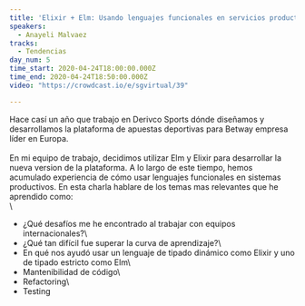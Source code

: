 ```yaml
---
title: 'Elixir + Elm: Usando lenguajes funcionales en servicios productivos'
speakers:
  - Anayeli Malvaez
tracks:
  - Tendencias
day_num: 5
time_start: 2020-04-24T18:00:00.000Z
time_end: 2020-04-24T18:50:00.000Z
video: "https://crowdcast.io/e/sgvirtual/39"

---
```

<!--StartFragment-->

Hace casí un año que trabajo en Derivco Sports dónde diseñamos y desarrollamos la plataforma de apuestas deportivas para Betway empresa líder en Europa.\
\
En mi equipo de trabajo, decidimos utilizar Elm y Elixir para desarrollar la nueva version de la plataforma. A lo largo de este tiempo, hemos acumulado experiencia de cómo usar lenguajes funcionales en sistemas productivos. En esta charla hablare de los temas mas relevantes que he aprendido como:\
\
* ¿Qué desafíos me he encontrado al trabajar con equipos internacionales?\
* ¿Qué tan difícil fue superar la curva de aprendizaje?\
* En qué nos ayudó usar un lenguaje de tipado dinámico como Elixir y uno de tipado estricto como Elm\
* Mantenibilidad de código\
* Refactoring\
* Testing

<!--EndFragment-->